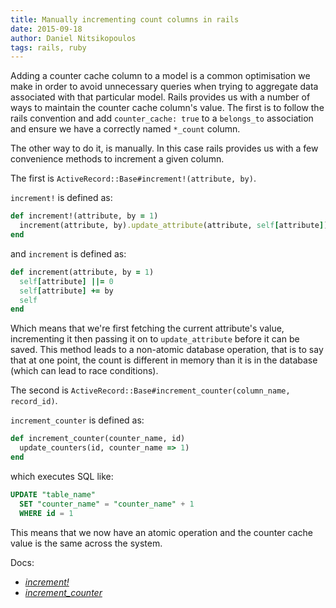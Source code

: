 ```yaml
---
title: Manually incrementing count columns in rails
date: 2015-09-18
author: Daniel Nitsikopoulos
tags: rails, ruby
---
```


Adding a counter cache column to a model is a common optimisation we make in order to avoid unnecessary queries when trying to aggregate data associated with that particular model. Rails provides us with a number of ways to maintain the counter cache column's value. The first is to follow the rails convention and add `counter_cache: true` to a `belongs_to` association and ensure we have a correctly named `*_count` column.

The other way to do it, is manually. In this case rails provides us with a few convenience methods to increment a given column.

The first is `ActiveRecord::Base#increment!(attribute, by)`.

`increment!` is defined as:

```ruby
def increment!(attribute, by = 1)
  increment(attribute, by).update_attribute(attribute, self[attribute])
end
```

and `increment` is defined as:

```ruby
def increment(attribute, by = 1)
  self[attribute] ||= 0
  self[attribute] += by
  self
end
```

Which means that we're first fetching the current attribute's value, incrementing it then passing it on to `update_attribute` before it can be saved. This method leads to a non-atomic database operation, that is to say that at one point, the count is different in memory than it is in the database (which can lead to race conditions).

The second is `ActiveRecord::Base#increment_counter(column_name, record_id)`.

`increment_counter` is defined as:

```ruby
def increment_counter(counter_name, id)
  update_counters(id, counter_name => 1)
end
```

which executes SQL like:

```SQL
UPDATE "table_name"
  SET "counter_name" = "counter_name" + 1
  WHERE id = 1
```

This means that we now have an atomic operation and the counter cache value is the same across the system.

Docs:
* _[increment!](http://apidock.com/rails/ActiveRecord/Base/increment!)_
* _[increment_counter](http://apidock.com/rails/ActiveRecord/Base/increment_counter/class)_
